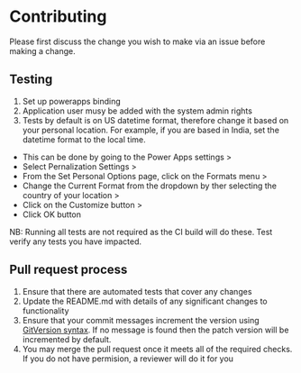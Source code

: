 # Contributing

Please first discuss the change you wish to make via an issue before making a change. 
 
## Testing 

1. Set up powerapps binding
2. Application user musy be added with the system admin rights
3. Tests by default is on US datetime format, therefore change it based on your personal location. For example, if you are based in India, set the datetime format to the local time. 
- This can be done by going to the Power Apps settings > 
- Select Pernalization Settings > 
- From the Set Personal Options page, click on the Formats menu > 
- Change the Current Format from the dropdown by ther selecting the country of your location > 
- Click on the Customize button > 
- Click OK button

NB: Running all tests are not required as the CI build will do these. Test verify any tests you have impacted.

## Pull request process

1. Ensure that there are automated tests that cover any changes 
2. Update the README.md with details of any significant changes to functionality
3. Ensure that your commit messages increment the version using [GitVersion syntax](https://gitversion.readthedocs.io/en/latest/input/docs/more-info/version-increments/). If no message is found then the patch version will be incremented by default.
4. You may merge the pull request once it meets all of the required checks. If you do not have permision, a reviewer will do it for you